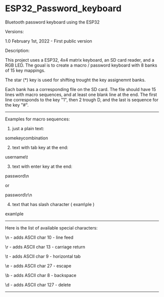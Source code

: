 # ESP32_Password_keyboard
Bluetooth password keyboard using the ESP32

Versions:

1.0 February 1st, 2022 - First public version


Description:

This project uses a ESP32, 4x4 matrix keyboard, an SD card reader, and a RGB LED.
The goual is to create a macro / password keyboard with 8 banks of 15 key mappings.

The star (*) key is used for shifting trought the key assignemnt banks.

Each bank has a corresponding file on the SD card.
The file should have 15 lines with macro sequences, and at least one blank line at the end.
The first line corresponds to the key "1", then 2 trough D, and the last is sequence for the key "#".

------------------------------------------------------------------------------------------------------
Examples for macro sequences:

1) just a plain text:

somekeycombination

2) text with tab key at the end:

username\t

3) text with enter key at the end:

password\n

or

password\r\n

4) text that has slash character ( exam\ple )

exam\\ple

------------------------------------------------------------------------------------------------------

Here is the list of available special characters:

\n - adds ASCII char 10 - line feed

\r - adds ASCII char 13 - carriage return

\t - adds ASCII char 9 - horizontal tab

\e - adds ASCII char 27 - escape

\b - adds ASCII char 8 - backspace

\d - adds ASCII char 127 - delete

------------------------------------------------------------------------------------------------------

